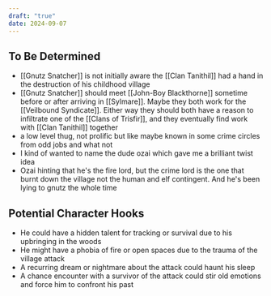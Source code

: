 ```yaml
---
draft: "true"
date: 2024-09-07
---
```


## To Be Determined

- [[Gnutz Snatcher]] is not initially aware the [[Clan Tanithil]] had a hand in the destruction of his childhood village
- [[Gnutz Snatcher]] should meet [[John-Boy Blackthorne]] sometime before or after arriving in [[Sylmare]]. Maybe they both work for the [[Veilbound Syndicate]]. Either way they should both have a reason to infiltrate one of the [[Clans of Trisfir]], and they eventually find work with [[Clan Tanithil]] together
- a low level thug, not prolific but like maybe known in some crime circles from odd jobs and what not
- I kind of wanted to name the dude ozai which gave me a brilliant twist idea
- Ozai hinting that he's the fire lord, but the crime lord is the one that burnt down the village not the human and elf contingent. And he's been lying to gnutz the whole time
## Potential Character Hooks

- He could have a hidden talent for tracking or survival due to his upbringing in the woods
- He might have a phobia of fire or open spaces due to the trauma of the village attack
- A recurring dream or nightmare about the attack could haunt his sleep
- A chance encounter with a survivor of the attack could stir old emotions and force him to confront his past